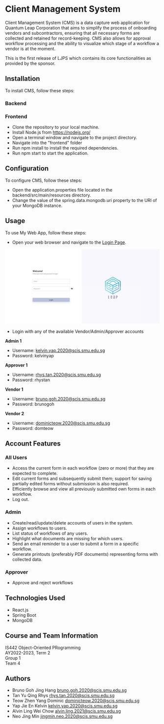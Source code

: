 # Client Management System #

Client Management System (CMS) is a data capture web application for Quantum Leap Corporation that aims to simplify the process of onboarding vendors and subcontractors, ensuring that all necessary forms are collected and retained for record-keeping. CMS also allows for approval workflow processing and the ability to visualize which stage of a workflow a vendor is at the moment.


This is the first release of LJPS which contains its core functionalities as provided by the sponsor.

## Installation ##

To install CMS, follow these steps:

### Backend ###

### Frontend ###

-   Clone the repository to your local machine.
-   Install Node.js from https://nodejs.org/
-   Open a terminal window and navigate to the project directory.
-   Navigate into the "frontend" folder
-   Run npm install to install the required dependencies.
-   Run npm start to start the application.


## Configuration ##

To configure CMS, follow these steps:

- Open the application.properties file located in the backend/src/main/resources directory.
- Change the value of the spring.data.mongodb.uri property to the URI of your MongoDB instance.

## Usage ##

To use My Web App, follow these steps:

- Open your web browser and navigate to the [Login Page](http://localhost:3000/react/login).

![Login screen](images/loginpage.JPG)
- Login with any of the available Vendor/Admin/Approver accounts

<b>Admin 1</b>
- Username: kelvin.yap.2020@scis.smu.edu.sg
- Password: kelvinyap

<b>Approver 1</b>
- Username: rhys.tan.2020@scis.smu.edu.sg
- Password: rhystan

<b>Vendor 1</b>
- Username: bruno.goh.2020@scis.smu.edu.sg
- Password: brunogoh

<b>Vendor 2</b>
- Username: dominicteow.2020@scis.smu.edu.sg
- Password: domteow

## Account Features ##

### All Users ###
- Access the current form in each workflow (zero or more) that they are expected to complete.
- Edit current forms and subsequently submit them; support for saving partially edited forms
  without submission is also required.
- Efficiently browse and view all previously submitted own forms in each workflow.
- Log out.

### Admin ###
- Create/read/update/delete accounts of users in the system.
- Assign workflows to users.
- List status of workflows of any users.
- Highlight what documents are missing for which users.
- Send an email reminder to a user to submit a form in a specific workflow.
- Generate printouts (preferably PDF documents) representing forms with collected data.

### Approver ###
- Approve and reject workflows


## Technologies Used ##
- React.js
- Spring Boot
- MongoDB

## Course and Team Information ##

IS442 Object-Oriented PRogramming<br>
AY2022-2023, Term 2<br>
Group 1<br>
Team 4

## Authors ##

* Bruno Goh Jing Hang bruno.goh.2020@scis.smu.edu.sg <br>
* Tan Yu Qing Rhys rhys.tan.2020@scis.smu.edu.sg<br>
* Teow Zhen Yang Dominic dominicteow.2020@scis.smu.edu.sg <br>
* Yap Jie En Kelvin kelvin.yap.2020@scis.smu.edu.sg <br>
* Alvin Ling Wei Chow alvin.ling.2021@scis.smu.edu.sg <br>
* Neo Jing Min jingmin.neo.2020@scis.smu.edu.sg


